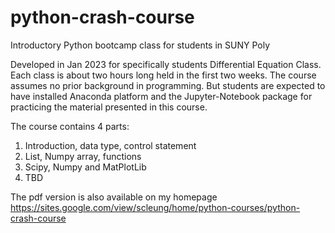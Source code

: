 # python-crash-course
Introductory Python bootcamp class for students in SUNY Poly

Developed in Jan 2023 for specifically students Differential Equation Class.
Each class is about two hours long held in the first two weeks. The course 
assumes no prior background in programming. But students are expected to have 
installed Anaconda platform and the Jupyter-Notebook package for practicing 
the material presented in this course. 

The course contains 4 parts:
1. Introduction, data type, control statement
2. List, Numpy array, functions
3. Scipy, Numpy and MatPlotLib
4. TBD

The pdf version is also available on my homepage
https://sites.google.com/view/scleung/home/python-courses/python-crash-course 
